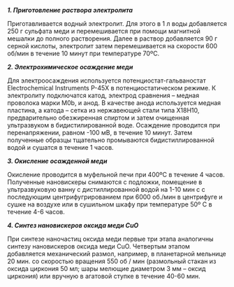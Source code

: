 
**_1. Приготовление раствора электролита_**

Приготавливается водный электролит. Для этого в 1 л воды добавляется 250 г сульфата меди и перемешивается при помощи магнитной мешалки до полного растворения. Далее в раствор добавляется 90 г серной кислоты, электролит затем перемешивается на скорости 600 об/мин в течение 10 минут при температуре 70ºС.

**_2. Электрохимическое осаждение меди_**

Для электроосаждения используется потенциостат-гальваностат Electrochemical Instruments P-45X в потенциостатическом режиме. К электролиту подключатся катод, электрод сравнения – медная проволока марки M0b, и анод. В качестве анода используется медная пластина, а катода – сетка из нержавеющей стали типа X18H10, предварительно обезжиренная спиртом и затем очищенная ультразвуком в бидистилированной воде. Осаждение проводится при перенапряжении, равном -100 мВ, в течение 10 минут. Затем полученные образцы тщательно промываются бидистиллированной водой и сушатся в течение 1 часов.

**_3. Окисление осажденной меди_**

Окисление проводится в муфельной печи при 400ºС в течение 4 часов. Полученные нановискеры снимаются с подложки, помещение в ультразвуковую ванну с дистиллированной водой на 1-10 мин с с последующим центрифугрированием при 6000 об./мин в центрифуге и сушке на воздухе или в сушильном шкафу при температуре 50º С в течение 4-6 часов.

**_4. Синтез нановискеров оксида меди СuO_**

При синтезе наночастиц оксида меди первые три этапа аналогичны синтезу нановискеров оксида меди CuO. Четвертым этапом добавляется механический размол, например, в планетарной мельнице 20 мин. со скоростью вращения 550 об / мин (размольный стакан из оксида циркония 50 мл; шары мелющие диаметром 3 мм – оксид циркония) или вручную в агатовой ступке в течение 40-60 мин.